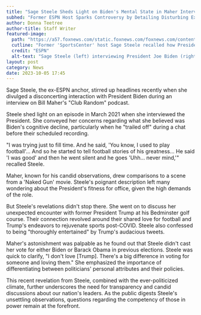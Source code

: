 ```yaml
---
title: "Sage Steele Sheds Light on Biden's Mental State in Maher Interview"
subhed: "Former ESPN Host Sparks Controversy by Detailing Disturbing Experience with President"
author: Donna Teetree
author-title: Staff Writer
featured-image: 
  path: "https://a57.foxnews.com/static.foxnews.com/foxnews.com/content/uploads/2023/10/720/405/SteeleBiden.jpg?ve=1&tl=1"
  cutline: "Former 'SportsCenter' host Sage Steele recalled how President Biden 'trailed off' during their chitchat ahead of their March 2021 interview."
  credit: "ESPN"
  alt-text: "Sage Steele (left) interviewing President Joe Biden (right)."
layout: post
category: News
date: 2023-10-05 17:45
---
```


Sage Steele, the ex-ESPN anchor, stirred up headlines recently when she divulged a disconcerting interaction with President Biden during an interview on Bill Maher's "Club Random" podcast.

Steele shed light on an episode in March 2021 when she interviewed the President. She conveyed her concerns regarding what she believed was Biden's cognitive decline, particularly when he "trailed off" during a chat before their scheduled recording. 

"I was trying just to fill time. And he said, 'You know, I used to play football'... And so he started to tell football stories of his greatness... He said 'I was good' and then he went silent and he goes 'Uhh… never mind,'" recalled Steele.

Maher, known for his candid observations, drew comparisons to a scene from a 'Naked Gun' movie. Steele's poignant description left many wondering about the President's fitness for office, given the high demands of the role.

But Steele's revelations didn't stop there. She went on to discuss her unexpected encounter with former President Trump at his Bedminster golf course. Their connection revolved around their shared love for football and Trump's endeavors to rejuvenate sports post-COVID. Steele also confessed to being "thoroughly entertained" by Trump's audacious tweets.

Maher's astonishment was palpable as he found out that Steele didn't cast her vote for either Biden or Barack Obama in previous elections. Steele was quick to clarify, "I don't love [Trump]. There's a big difference in voting for someone and loving them." She emphasized the importance of differentiating between politicians' personal attributes and their policies.

This recent revelation from Steele, combined with the ever-politicized climate, further underscores the need for transparency and candid discussions about our nation's leaders. As the public digests Steele's unsettling observations, questions regarding the competency of those in power remain at the forefront.


